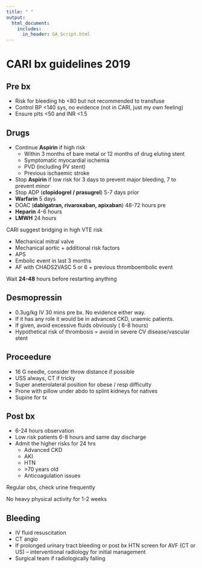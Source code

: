 ```yaml
---
title: " "
output:
  html_document:
    includes:
      in_header: GA_Script.html
---
```

# CARI bx guidelines 2019

## Pre bx

-   Risk for bleeding hb \<80 but not recommended to transfuse
-   Control BP \<140 sys, no evidence (not in CARI, just my own feeling)
-   Ensure plts \<50 and INR \<1.5

## Drugs

-   Continue **Aspirin** if high risk
    -   Within 3 months of bare metal or 12 months of drug eluting stent
    -   Symptomatic myocardial ischemia
    -   PVD (including PV stent)
    -   Previous ischaemic stroke
-   Stop **Aspirin** if low risk for 3 days to prevent major bleeding, 7 to prevent minor
-   Stop ADP (**clopidogrel / prasugrel**) 5-7 days prior
-   **Warfarin** 5 days
-   DOAC (**dabigatran, rivaroxaban, apixaban**) 48-72 hours pre
-   **Heparin** 4-6 hours
-   **LMWH** 24 hours

CARI suggest bridging in high VTE risk

-   Mechanical mitral valve
-   Mechanical aortic + additional risk factors
-   APS
-   Embolic event in last 3 months
-   AF with CHADS2VASC 5 or 6 + previous thromboembolic event

Wait **24-48** hours before restarting anything

## Desmopressin

-   0.3ug/kg IV 30 mins pre bx. No evidence either way.
-   If it has any role it would be in advanced CKD, uraemic patients.
-   If given, avoid excessive fluids obviously ( 6-8 hours)
-   Hypothetical risk of thrombosis = avoid in severe CV disease/vascular stent

## Proceedure

-   16 G needle, consider throw distance if possible
-   USS always, CT if tricky
-   Super aneterolateral position for obese / resp difficulty
-   Prone with pillow under abdo to splint kidneys for natives
-   Supine for tx

## Post bx

-   6-24 hours observation
-   Low risk patients 6-8 hours and same day discharge
-   Admit the higher risks for 24 hrs
    -   Advanced CKD
    -   AKI
    -   HTN
    -   \>70 years old
    -   Anticoagulation issues

Regular obs, check urine frequently

No heavy physical activity for 1-2 weeks

## Bleeding

-   IV fluid resuscitation
-   CT angio
-   If prolonged urinary tract bleeding or post bx HTN screen for AVF (CT or US) – interventional radiology for initial management
-   Surgical team if radiologically failing



